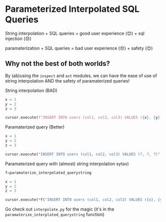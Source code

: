 # Parameterized Interpolated SQL Queries

String interpolation + SQL queries = good user experience (😊) + sql injection (😞)

paramaterization + SQL queries = bad user experience (😞) + safety (😊)

## Why not the best of both worlds?

By (ab)using the `inspect` and `ast` modules, we can have the ease of use of string interpolation AND the safety of paramaterized queries!

String interpolation (BAD)
```python
x = 1
y = 2
z = 3

cursor.execute(f"INSERT INTO users (col1, col2, col3) VALUES ({x}, {y}, {z})")
```

Paramaterized query (Better)
```python
x = 1
y = 2
z = 3

cursor.execute("INSERT INTO users (col1, col2, col3) VALUES (?, ?, ?)", [x, y, z])
```

Paramaterized query with (almost) string interpolation sytax)
```python
f=paramaterize_interpolated_querystring

x = 1
y = 2
z = 3

cursor.execute(*f("INSERT INTO users (col1, col2, col3) VALUES ({x}, {y}, {z})"))
```

Go check out `interpolate.py` for the magic (it's in the `paramaterize_interplated_querystring` function)


